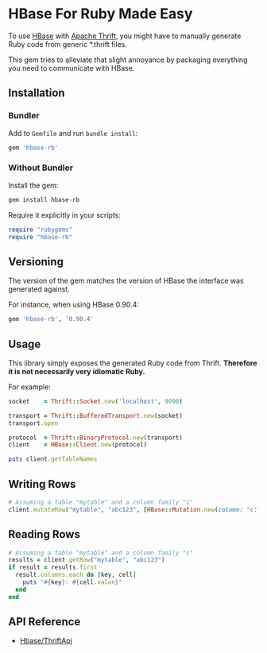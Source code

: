 # HBase For Ruby Made Easy

<!--[![Build Status](https://secure.travis-ci.org/highgroove/hbase-rb.png)](http://travis-ci.org/highgroove/hbase-rb)-->

To use [HBase](http://hbase.apache.org/) with [Apache
Thrift](http://thrift.apache.org/), you might have to manually generate
Ruby code from generic *.thrift files.

This gem tries to alleviate that slight annoyance by packaging everything
you need to communicate with HBase.

## Installation

### Bundler

Add to `Gemfile` and run `bundle install`:

```ruby
gem 'hbase-rb'
```

### Without Bundler

Install the gem:

```bash
gem install hbase-rb
```

Require it explicitly in your scripts:

```ruby
require "rubygems"
require "hbase-rb"
```

## Versioning

The version of the gem matches the version of HBase the interface was
generated against.

For instance, when using HBase 0.90.4:

```ruby
gem 'hbase-rb', '0.90.4'
```

## Usage

This library simply exposes the generated Ruby code from Thrift.
**Therefore it is not necessarily very idiomatic Ruby.**

For example:

```ruby
socket    = Thrift::Socket.new('localhost', 9090)

transport = Thrift::BufferedTransport.new(socket)
transport.open

protocol  = Thrift::BinaryProtocol.new(transport)
client    = HBase::Client.new(protocol)

puts client.getTableNames
```

## Writing Rows

```ruby
# Assuming a table "mytable" and a column family "c"
client.mutateRow("mytable", "abc123", [HBase::Mutation.new(column: "c:foo", value: "bar")])
```

## Reading Rows

```ruby
# Assuming a table "mytable" and a column family "c"
results = client.getRow("mytable", "abc123")
if result = results.first
  result.columns.each do |key, cell|
    puts "#{key}: #{cell.value}"
  end
end
```

## API Reference

* [Hbase/ThriftApi](http://wiki.apache.org/hadoop/Hbase/ThriftApi)
